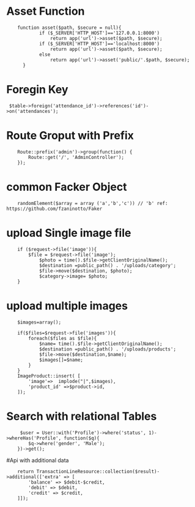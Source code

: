# Asset Function

        function asset($path, $secure = null){
                if ($_SERVER['HTTP_HOST']=='127.0.0.1:8000')
                    return app('url')->asset($path, $secure);
                if ($_SERVER['HTTP_HOST']=='localhost:8000')
                    return app('url')->asset($path, $secure);
                else
                    return app('url')->asset('public/'.$path, $secure);
          }
    
    
   # Foregin Key
    
`
            $table->foreign('attendance_id')->references('id')->on('attendances');`


# Route Groput with Prefix

        Route::prefix('admin')->group(function() {
            Route::get('/', 'AdminController');
        });

# common Facker Object
        randomElement($array = array ('a','b','c')) // 'b' ref:  https://github.com/fzaninotto/Faker

# upload Single image file
        if ($request->file('image')){
            $file = $request->file('image');
                $photo = time().$file->getClientOriginalName();
                $destination =public_path() . '/uploads/category';
                $file->move($destination, $photo);
                $category->image= $photo;
        }
# upload multiple images 
        $images=array();

        if($files=$request->file('images')){
            foreach($files as $file){
                $name= time().$file->getClientOriginalName();
                $destination =public_path() . '/uploads/products';
                $file->move($destination,$name);
                $images[]=$name;
            }
        }
        ImageProduct::insert( [
            'image'=>  implode("|",$images),
            'product_id' =>$product->id,
        ]);
 
 # Search with relational Tables
         $user = User::with('Profile')->where('status', 1)->whereHas('Profile', function($q){
            $q->where('gender', 'Male');
        })->get();
        
 #Api with additional data
 
        return TransactionLineResource::collection($result)->additional(['extra' => [
            'balance' => $debit-$credit,
            'debit' => $debit,
            'credit' => $credit,
        ]]);
